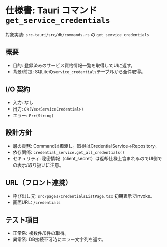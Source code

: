 # 仕様書: Tauri コマンド `get_service_credentials`

対象実装: `src-tauri/src/db/commands.rs` の `get_service_credentials`

## 概要

- 目的: 登録済みのサービス資格情報一覧を取得してUIに返す。
- 背景/前提: SQLiteの`service_credentials`テーブルから全件取得。

## I/O 契約

- 入力: なし
- 出力: `Ok(Vec<ServiceCredential>)`
- エラー: `Err(String)`

## 設計方針

- 層の責務: Commandは橋渡し。取得はCredentialService→Repository。
- 依存関係: `credential_service.get_all_credentials()`
- セキュリティ: 秘密情報（client_secret）は返却仕様上含まれるのでUI側での表示/取り扱いに注意。

## URL（フロント連携）

- 呼び出し元: `src/pages/CredentialsListPage.tsx` 初期表示でinvoke。
- 画面URL: `/credentials`

## テスト項目

- 正常系: 複数件/0件の取得。
- 異常系: DB接続不可時にエラー文字列を返す。
